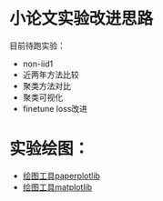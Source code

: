 # 小论文实验改进思路
目前待跑实验：
- non-iid1
- 近两年方法比较
- 聚类方法对比
- 聚类可视化
- finetune loss改进
# 实验绘图：
- [绘图工具paperplotlib](https://github.com/luzhixing12345/paperplotlib)
- [绘图工具matplotlib](https://github.com/aHuiWang/plot_demo)
